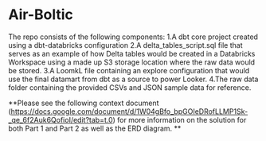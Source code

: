 # Air-Boltic

The repo consists of the following components:
  1.A dbt core project created using a dbt-databricks configuration 
  2.A delta_tables_script.sql file that serves as an example of how Delta tables would be created in a Databricks Workspace using a made up S3 storage location where the raw data would be stored.
  3.A LoomkL file containing an explore configuration that would use the final datamart from dbt as a source to power Looker.
  4.The raw data folder containing the provided CSVs and JSON sample data for reference.

**Please see the following context document (https://docs.google.com/document/d/1W04gBfo_bpGOIeDRofLLMP1Sk-_qe_6f2Auk6QofioI/edit?tab=t.0) for more information on the solution for both Part 1 and Part 2 as well as the ERD diagram.
**
